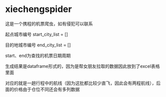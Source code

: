 # xiechengspider

这是一个携程的机票爬虫，如有侵犯可以联系

起点城市编号
start_city_list = []

目的地城市编号
end_city_list = []

start、end为查找的机票日期周期

生成结果是dataframe形式的，因为是帮女朋友拉取的数据因此放到了excel表格里面

对应的就是一趟行程中的航线（因为这批都比较少直飞，因此会有两程航线），后面的价格由于仓位不同还会有多列数据
